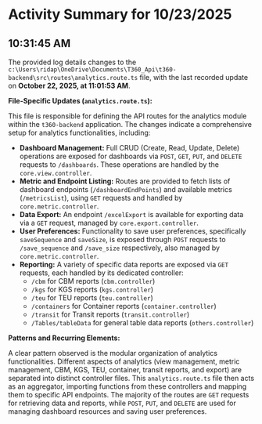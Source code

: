 # Activity Summary for 10/23/2025

## 10:31:45 AM
The provided log details changes to the `c:\Users\ridap\OneDrive\Documents\T360_Api\t360-backend\src\routes\analytics.route.ts` file, with the last recorded update on **October 22, 2025, at 11:01:53 AM**.

**File-Specific Updates (`analytics.route.ts`):**

This file is responsible for defining the API routes for the analytics module within the `t360-backend` application. The changes indicate a comprehensive setup for analytics functionalities, including:

*   **Dashboard Management:** Full CRUD (Create, Read, Update, Delete) operations are exposed for dashboards via `POST`, `GET`, `PUT`, and `DELETE` requests to `/dashboards`. These operations are handled by the `core.view.controller`.
*   **Metric and Endpoint Listing:** Routes are provided to fetch lists of dashboard endpoints (`/dashboardEndPoints`) and available metrics (`/metricsList`), using `GET` requests and handled by `core.metric.controller`.
*   **Data Export:** An endpoint `/excelExport` is available for exporting data via a `GET` request, managed by `core.export.controller`.
*   **User Preferences:** Functionality to save user preferences, specifically `saveSequence` and `saveSize`, is exposed through `POST` requests to `/save_sequence` and `/save_size` respectively, also managed by `core.metric.controller`.
*   **Reporting:** A variety of specific data reports are exposed via `GET` requests, each handled by its dedicated controller:
    *   `/cbm` for CBM reports (`cbm.controller`)
    *   `/kgs` for KGS reports (`kgs.controller`)
    *   `/teu` for TEU reports (`teu.controller`)
    *   `/containers` for Container reports (`container.controller`)
    *   `/transit` for Transit reports (`transit.controller`)
    *   `/Tables/tableData` for general table data reports (`others.controller`)

**Patterns and Recurring Elements:**

A clear pattern observed is the modular organization of analytics functionalities. Different aspects of analytics (view management, metric management, CBM, KGS, TEU, container, transit reports, and export) are separated into distinct controller files. This `analytics.route.ts` file then acts as an aggregator, importing functions from these controllers and mapping them to specific API endpoints. The majority of the routes are `GET` requests for retrieving data and reports, while `POST`, `PUT`, and `DELETE` are used for managing dashboard resources and saving user preferences.